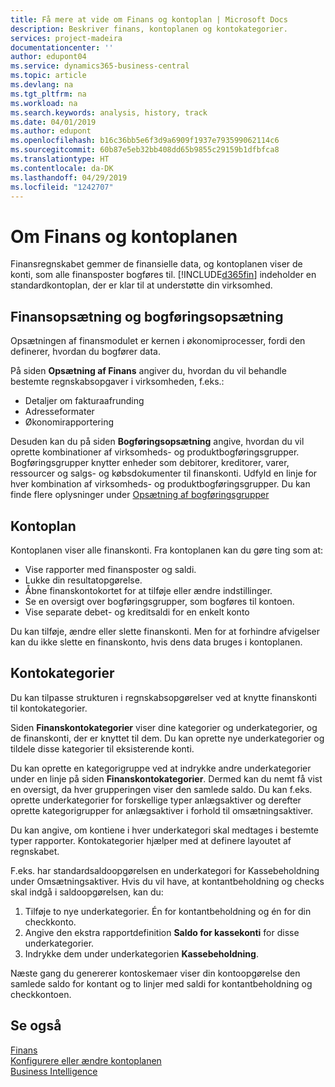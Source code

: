 ```yaml
---
title: Få mere at vide om Finans og kontoplan | Microsoft Docs
description: Beskriver finans, kontoplanen og kontokategorier.
services: project-madeira
documentationcenter: ''
author: edupont04
ms.service: dynamics365-business-central
ms.topic: article
ms.devlang: na
ms.tgt_pltfrm: na
ms.workload: na
ms.search.keywords: analysis, history, track
ms.date: 04/01/2019
ms.author: edupont
ms.openlocfilehash: b16c36bb5e6f3d9a6909f1937e793599062114c6
ms.sourcegitcommit: 60b87e5eb32bb408dd65b9855c29159b1dfbfca8
ms.translationtype: HT
ms.contentlocale: da-DK
ms.lasthandoff: 04/29/2019
ms.locfileid: "1242707"
---
```

# <a name="understanding-the-general-ledger-and-the-coa"></a>Om Finans og kontoplanen
Finansregnskabet gemmer de finansielle data, og kontoplanen viser de konti, som alle finansposter bogføres til. [!INCLUDE[d365fin](includes/d365fin_md.md)] indeholder en standardkontoplan, der er klar til at understøtte din virksomhed.

## <a name="general-ledger-setup-and-general-posting-setup"></a>Finansopsætning og bogføringsopsætning
Opsætningen af finansmodulet er kernen i økonomiprocesser, fordi den definerer, hvordan du bogfører data.  

På siden **Opsætning af Finans** angiver du, hvordan du vil behandle bestemte regnskabsopgaver i virksomheden, f.eks.:  

* Detaljer om fakturaafrunding  
* Adresseformater  
* Økonomirapportering  

Desuden kan du på siden **Bogføringsopsætning** angive, hvordan du vil oprette kombinationer af virksomheds- og produktbogføringsgrupper. Bogføringsgrupper knytter enheder som debitorer, kreditorer, varer, ressourcer og salgs- og købsdokumenter til finanskonti. Udfyld en linje for hver kombination af virksomheds- og produktbogføringsgrupper. Du kan finde flere oplysninger under [Opsætning af bogføringsgrupper](finance-posting-groups.md)  

## <a name="the-chart-of-accounts"></a>Kontoplan
Kontoplanen viser alle finanskonti. Fra kontoplanen kan du gøre ting som at:  

* Vise rapporter med finansposter og saldi.  
* Lukke din resultatopgørelse.  
* Åbne finanskontokortet for at tilføje eller ændre indstillinger.  
* Se en oversigt over bogføringsgrupper, som bogføres til kontoen.
* Vise separate debet- og kreditsaldi for en enkelt konto  

Du kan tilføje, ændre eller slette finanskonti. Men for at forhindre afvigelser kan du ikke slette en finanskonto, hvis dens data bruges i kontoplanen.  

## <a name="account-categories"></a>Kontokategorier
Du kan tilpasse strukturen i regnskabsopgørelser ved at knytte finanskonti til kontokategorier.  

Siden **Finanskontokategorier** viser dine kategorier og underkategorier, og de finanskonti, der er knyttet til dem. Du kan oprette nye underkategorier og tildele disse kategorier til eksisterende konti.  

Du kan oprette en kategorigruppe ved at indrykke andre underkategorier under en linje på siden **Finanskontokategorier**. Dermed kan du nemt få vist en oversigt, da hver grupperingen viser den samlede saldo. Du kan f.eks. oprette underkategorier for forskellige typer anlægsaktiver og derefter oprette kategorigrupper for anlægsaktiver i forhold til omsætningsaktiver.  

Du kan angive, om kontiene i hver underkategori skal medtages i bestemte typer rapporter. Kontokategorier hjælper med at definere layoutet af regnskabet.  

F.eks. har standardsaldoopgørelsen en underkategori for Kassebeholdning under Omsætningsaktiver. Hvis du vil have, at kontantbeholdning og checks skal indgå i saldoopgørelsen, kan du:  

1. Tilføje to nye underkategorier. Én for kontantbeholdning og én for din checkkonto.  
2. Angive den ekstra rapportdefinition **Saldo for kassekonti** for disse underkategorier.  
3. Indrykke dem under underkategorien **Kassebeholdning**.  

Næste gang du genererer kontoskemaer viser din kontoopgørelse den samlede saldo for kontant og to linjer med saldi for kontantbeholdning og checkkontoen.  

## <a name="see-also"></a>Se også
[Finans](finance.md)  
[Konfigurere eller ændre kontoplanen](finance-setup-chart-accounts.md)  
[Business Intelligence](bi.md)  

